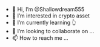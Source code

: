 - 👋 Hi, I’m @Shallowdream555
- 👀 I’m interested in crypto asset
- 🌱 I’m currently learning 👆
- 💞️ I’m looking to collaborate on ...
- 📫 How to reach me ...

<!---
Shallowdream555/Shallowdream555 is a ✨ special ✨ repository because its `README.md` (this file) appears on your GitHub profile.
You can click the Preview link to take a look at your changes.
--->
